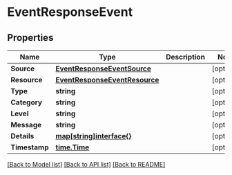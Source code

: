 # EventResponseEvent

## Properties

Name | Type | Description | Notes
------------ | ------------- | ------------- | -------------
**Source** | [**EventResponseEventSource**](EventResponse_event_source.md) |  | [optional] 
**Resource** | [**EventResponseEventResource**](EventResponse_event_resource.md) |  | [optional] 
**Type** | **string** |  | [optional] 
**Category** | **string** |  | [optional] 
**Level** | **string** |  | [optional] 
**Message** | **string** |  | [optional] 
**Details** | [**map[string]interface{}**](.md) |  | [optional] 
**Timestamp** | [**time.Time**](time.Time.md) |  | [optional] 

[[Back to Model list]](../README.md#documentation-for-models) [[Back to API list]](../README.md#documentation-for-api-endpoints) [[Back to README]](../README.md)



